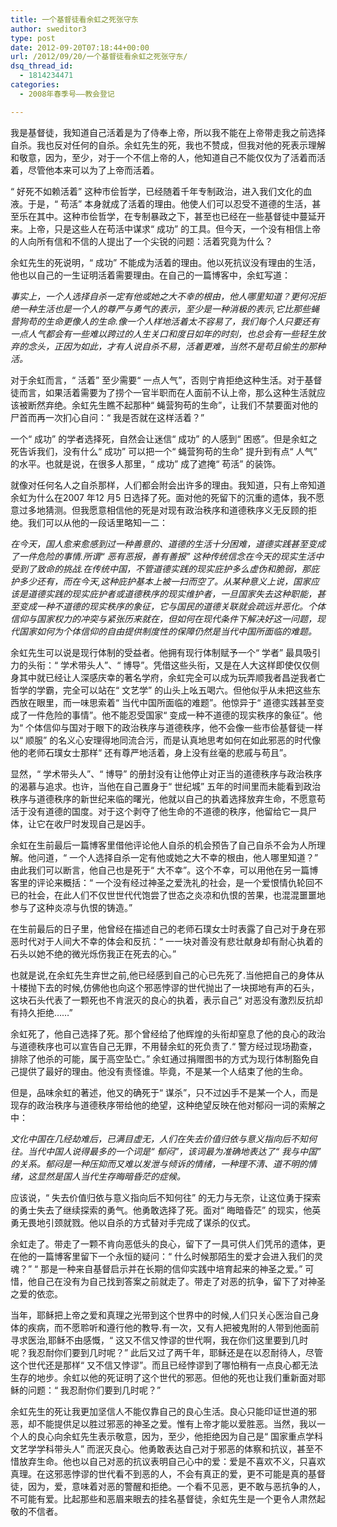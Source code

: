 ```yaml
---
title: 一个基督徒看余虹之死张守东
author: sweditor3
type: post
date: 2012-09-20T07:18:44+00:00
url: /2012/09/20/一个基督徒看余虹之死张守东/
dsq_thread_id:
  - 1814234471
categories:
  - 2008年春季号——教会登记

---
```

我是基督徒，我知道自己活着是为了侍奉上帝，所以我不能在上帝带走我之前选择自杀。我也反对任何的自杀。余虹先生的死，我也不赞成，但我对他的死表示理解和敬意，因为，至少，对于一个不信上帝的人，他知道自己不能仅仅为了活着而活着，尽管他本来可以为了上帝而活着。

“ 好死不如赖活着” 这种市侩哲学，已经随着千年专制政治，进入我们文化的血液。于是，“ 苟活” 本身就成了活着的理由。他使人们可以忍受不道德的生活，甚至乐在其中。这种市侩哲学，在专制暴政之下，甚至也已经在一些基督徒中蔓延开来。上帝，只是这些人在苟活中谋求“ 成功” 的工具。但今天，一个没有相信上帝的人向所有信和不信的人提出了一个尖锐的问题：活着究竟为什么？

余虹先生的死说明，“ 成功” 不能成为活着的理由。他以死抗议没有理由的生活，他也以自己的一生证明活着需要理由。在自己的一篇博客中，余虹写道：

_事实上，一个人选择自杀一定有他或她之大不幸的根由，他人哪里知道？更何况拒绝一种生活也是一个人的尊严与勇气的表示，至少是一种消极的表示,它比那些蝇营狗苟的生命更像人的生命.像一个人样地活着太不容易了，我们每个人只要还有一点人气都会有一些难以跨过的人生关口和度日如年的时刻，也总会有一些轻生放弃的念头，正因为如此，才有人说自杀不易，活着更难，当然不是苟且偷生的那种活。_

对于余虹而言，“ 活着” 至少需要“ 一点人气”，否则宁肯拒绝这种生活。对于基督徒而言，如果活着需要为了捞个一官半职而在人面前不认上帝，那么这种生活就应该被断然弃绝。余虹先生瞧不起那种“ 蝇营狗苟的生命”，让我们不禁要面对他的尸首而再一次扪心自问：“ 我是否就在这样活着？”

一个“ 成功” 的学者选择死，自然会让迷信“ 成功” 的人感到“ 困惑”。但是余虹之死告诉我们，没有什么“ 成功” 可以把一个“ 蝇营狗苟的生命” 提升到有点“ 人气” 的水平。也就是说，在很多人那里，“ 成功” 成了遮掩“ 苟活” 的装饰。

就像对任何名人之自杀那样，人们都会附会出许多的理由。我知道，只有上帝知道余虹为什么在2007 年12 月5 日选择了死。面对他的死留下的沉重的遗体，我不愿意过多地猜测。但我愿意相信他的死是对现有政治秩序和道德秩序义无反顾的拒绝。我们可以从他的一段话里略知一二：

_在今天，国人愈来愈感到过一种善意的、道德的生活十分困难，道德实践甚至变成了一件危险的事情.所谓“ 恶有恶报，善有善报” 这种传统信念在今天的现实生活中受到了致命的挑战.在传统中国，不管道德实践的现实庇护多么虚伪和脆弱，那庇护多少还有，而在今天,这种庇护基本上被一扫而空了。从某种意义上说，国家应该是道德实践的现实庇护者或道德秩序的现实维护者，一旦国家失去这种职能，甚至变成一种不道德的现实秩序的象征，它与国民的道德关联就会疏远并恶化。个体信仰与国家权力的冲突与紧张历来就在，但如何在现代条件下解决好这一问题，现代国家如何为个体信仰的自由提供制度性的保障仍然是当代中国所面临的难题。_

余虹先生可以说是现行体制的受益者。他拥有现行体制赋予一个“ 学者” 最具吸引力的头衔：“ 学术带头人”、“ 博导”。凭借这些头衔，又是在人大这样即使仅仅侧身其中就已经让人深感庆幸的著名学府，余虹完全可以成为玩弄顺我者昌逆我者亡哲学的学霸，完全可以站在“ 文艺学” 的山头上吆五喝六。但他似乎从未把这些东西放在眼里，而一味思索着“ 当代中国所面临的难题”。他惊异于“ 道德实践甚至变成了一件危险的事情”。他不能忍受国家“ 变成一种不道德的现实秩序的象征”。他为“ 个体信仰与国对于眼下的政治秩序与道德秩序，他不会像一些市侩基督徒一样以“ 顺服” 的名义心安理得地同流合污，而是认真地思考如何在如此邪恶的时代像他的老师石璞女士那样“ 还有尊严地活着，身上没有丝毫的悲戚与苟且”。

显然，“ 学术带头人”、“ 博导” 的册封没有让他停止对正当的道德秩序与政治秩序的渴慕与追求。也许，当他在自己置身于“ 世纪城” 五年的时间里而未能看到政治秩序与道德秩序的新世纪来临的曙光，他就以自己的执着选择放弃生命，不愿意苟活于没有道德的国度。对于这个剥夺了他生命的不道德的秩序，他留给它一具尸体，让它在收尸时发现自己是凶手。

余虹在生前最后一篇博客里借他评论他人自杀的机会预告了自己自杀不会为人所理解。他问道，“ 一个人选择自杀一定有他或她之大不幸的根由，他人哪里知道？” 由此我们可以断言，他自己也是死于“ 大不幸”。这个不幸，可以用他在另一篇博客里的评论来概括：“ 一个没有经过神圣之爱洗礼的社会，是一个爱恨情仇轮回不已的社会，在此人们不仅世世代代饱尝了世态之炎凉和仇恨的苦果，也混混噩噩地参与了这种炎凉与仇恨的铸造。”

在生前最后的日子里，他曾经在描述自己的老师石璞女士时表露了自己对于身在邪恶时代对于人间大不幸的体会和反抗：“ 一一块对善没有悲壮献身却有耐心执着的石头以她不绝的微光烁伤我正在死去的心。”

也就是说,在余虹先生弃世之前,他已经感到自己的心已先死了.当他把自己的身体从十楼抛下去的时候,仿佛他也向这个邪恶悖谬的世代抛出了一块掷地有声的石头，这块石头代表了一颗死也不肯泯灭的良心的执着，表示自己“ 对恶没有激烈反抗却有持久拒绝……”

余虹死了，他自己选择了死。那个曾经给了他辉煌的头衔却窒息了他的良心的政治与道德秩序也可以宣告自己无罪，不用替余虹的死负责了.“ 警方经过现场勘查，排除了他杀的可能，属于高空坠亡。” 余虹通过捐赠图书的方式为现行体制豁免自己提供了最好的理由。他没有责怪谁。毕竟，不是某一个人结束了他的生命。

但是，品味余虹的著述，他又的确死于“ 谋杀”，只不过凶手不是某一个人，而是现存的政治秩序与道德秩序带给他的绝望，这种绝望反映在他对郁闷一词的索解之中：

_文化中国在几经劫难后，已满目虚无，人们在失去价值归依与意义指向后不知何往。当代中国人说得最多的一个词是“ 郁闷”，该词最为准确地表达了“ 我与中国” 的关系。郁闷是一种压抑而又难以发泄与倾诉的情绪，一种理不清、道不明的情绪，这显然是国人当代生存晦暗昏茫的症候。_

应该说，“ 失去价值归依与意义指向后不知何往” 的无力与无奈，让这位勇于探索的勇士失去了继续探索的勇气。他勇敢选择了死。面对“ 晦暗昏茫” 的现实，他英勇无畏地引颈就戮。他以自杀的方式替对手完成了谋杀的仪式。

余虹走了。带走了一颗不肯向恶低头的良心，留下了一具可供人们凭吊的遗体，更在他的一篇博客里留下一个永恒的疑问：“ 什么时候那陌生的爱才会进入我们的灵魂？” “ 那是一种来自基督启示并在长期的信仰实践中培育起来的神圣之爱。” 可惜，他自己在没有为自己找到答案之前就走了。带走了对恶的抗争，留下了对神圣之爱的依恋。

当年，耶稣把上帝之爱和真理之光带到这个世界中的时候,人们只关心医治自己身体的疾病，而不愿聆听和遵行他的教导.有一次，又有人把被鬼附的人带到他面前寻求医治,耶稣不由感慨，“ 这又不信又悖谬的世代啊，我在你们这里要到几时呢？我忍耐你们要到几时呢？” 此后又过了两千年，耶稣还是在以忍耐待人，尽管这个世代还是那样“ 又不信又悖谬”。而且已经悖谬到了哪怕稍有一点良心都无法生存的地步。余虹以他的死证明了这个世代的邪恶。但他的死也让我们重新面对耶稣的问题：“ 我忍耐你们要到几时呢？”

余虹先生的死让我更加坚信人不能仅靠自己的良心生活。良心只能印证世道的邪恶，却不能提供足以胜过邪恶的神圣之爱。惟有上帝才能以爱胜恶。当然，我以一个人的良心向余虹先生表示敬意，因为，至少，他拒绝因为自己是“ 国家重点学科文艺学学科带头人” 而泯灭良心。他勇敢表达自己对于邪恶的体察和抗议，甚至不惜放弃生命。他也以自己对恶的抗议表明自己心中的爱：爱是不喜欢不义，只喜欢真理。在这邪恶悖谬的世代看不到恶的人，不会有真正的爱，更不可能是真的基督徒，因为，爱，意味着对恶的警醒和拒绝。一个看不见恶，更不敢与恶抗争的人，不可能有爱。比起那些和恶眉来眼去的挂名基督徒，余虹先生是一个更令人肃然起敬的不信者。